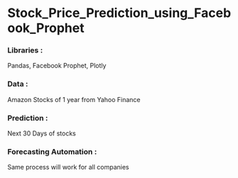 # Stock_Price_Prediction_using_Facebook_Prophet

### Libraries : 
Pandas, Facebook Prophet, Plotly
### Data : 
Amazon Stocks of 1 year from Yahoo Finance
### Prediction : 
Next 30 Days of stocks
### Forecasting Automation :
Same process will work for all companies
